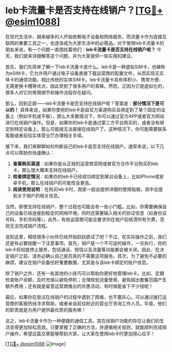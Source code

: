 # leb卡流量卡是否支持在线销户？[[TG💪+ @esim1088](https://t.me/s/esim1088)]

在现代生活中，越来越多的人开始依赖电子设备和网络服务，而流量卡作为连接互联网的重要工具之一，也逐渐成为大家生活中的必需品。对于使用leb卡流量卡的朋友来说，有一个问题一直困扰着他们：**leb卡流量卡是否支持在线销户呢？** 今天，我们就来详细解答这个问题，并为大家提供一些实用的建议。

首先，我们先简单了解一下leb卡流量卡是什么。leb卡是一种虚拟SIM卡，也被称为eSIM卡，它允许用户通过电子设备直接下载运营商的配置文件，从而实现无实体卡的通信功能。相比传统的实体SIM卡，leb卡流量卡具有体积小、携带方便、无需更换卡槽等优点，因此受到了很多用户的青睐。然而，正因为它是虚拟化的，很多人对它的使用细节和操作流程存在疑问。

那么，回到正题——leb卡流量卡是否支持在线销户呢？答案是：**部分情况下是可以的！** 具体来说，如果你使用的leb卡是由官方渠道购买且绑定到了某个固定的设备上（例如手机或平板），那么大多数情况下，你可以通过官方APP或者官方网站进行在线销户操作。但是，如果你的leb卡是通过第三方平台购买的，或者没有绑定到特定设备上，那么可能就无法直接在线销户了。这种情况下，你可能需要联系客服或者前往实体营业厅办理相关手续。

接下来，我们来聊聊如何判断自己的leb卡是否支持在线销户。通常来说，以下几点可以帮助你快速确认：

1. **查看购买渠道**：如果你是从正规的运营商官网或者官方合作平台购买的leb卡，那么很大概率支持在线销户。
2. **检查绑定情况**：如果你的leb卡已经成功绑定到某台设备上，比如iPhone或安卓手机，那么在线销户的可能性会更高。
3. **阅读使用说明**：在购买leb卡时，商家一般会提供详细的使用指南，其中会提到关于销户的相关信息。

当然，即使支持在线销户，整个过程也可能会有一些小门槛。比如，你需要确保自己的设备已经连接到稳定的网络环境，同时还需要输入相关的验证信息（如身份证号码、手机号码等）。此外，有些运营商可能会要求你在销户前结清所有欠费，否则无法完成销户流程。

说到这里，相信很多小伙伴已经开始跃跃欲试了吧？不过，在实际操作之前，我们还是有必要提醒一下注意事项。首先，销户是一个不可逆的操作，一旦执行，你的leb卡将彻底停止服务，包括通话、短信以及流量等功能都会被关闭。因此，在决定销户之前，请务必确认自己是否真的不需要这项服务。其次，为了避免不必要的麻烦，建议在销户前备份好重要数据，尤其是与该leb卡绑定的账户信息。

除了销户之外，还有一些其他的小技巧可以帮助你更好地管理leb卡。比如，定期检查账户余额，及时充值以避免停机；合理规划流量使用，避免超出套餐范围产生额外费用；还有就是留意运营商推出的优惠活动，有时候能省下不少钱呢！

最后，如果你在尝试在线销户的过程中遇到了困难，也不要灰心。可以通过拨打运营商的客服热线寻求帮助，或者亲自前往附近的营业厅咨询工作人员。毕竟，他们的职责就是为用户提供最优质的服务嘛！

总之，leb卡流量卡作为一种便捷的通信工具，其在线销户功能的存在让我们的生活变得更加轻松高效。只要掌握了正确的方法，并遵循相关规则，就能顺利完成销户操作。希望这篇文章能够帮到大家，让大家在使用leb卡时更加得心应手！

[[TG💪+ @esim1088](https://t.me/s/esim1088) ![Image](https://i.postimg.cc/4NQfJmqS/Snipaste-2025-05-13-00-14-12.png)]